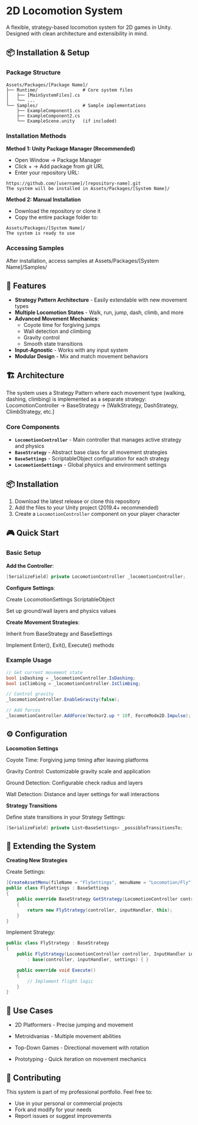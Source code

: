 # 2D Locomotion System

A flexible, strategy-based locomotion system for 2D games in Unity. Designed with clean architecture and extensibility in mind.

## 📦 Installation & Setup

### Package Structure

```text
Assets/Packages/[Package Name]/
├── Runtime/                 # Core system files
│   ├── [MainSystemFiles].cs
│   └── ...
└── Samples/                 # Sample implementations
    ├── ExampleComponent1.cs
    ├── ExampleComponent2.cs
    └── ExampleScene.unity   (if included)
```

### Installation Methods
**Method 1: Unity Package Manager (Recommended)**

- Open Window → Package Manager
- Click + → Add package from git URL
- Enter your repository URL:

```text
https://github.com/[username]/[repository-name].git
The system will be installed in Assets/Packages/[System Name]/
```

**Method 2: Manual Installation**

- Download the repository or clone it
- Copy the entire package folder to:

```text
Assets/Packages/[System Name]/
The system is ready to use
```

### Accessing Samples

After installation, access samples at Assets/Packages/[System Name]/Samples/

## 🚀 Features

- **Strategy Pattern Architecture** - Easily extendable with new movement types
- **Multiple Locomotion States** - Walk, run, jump, dash, climb, and more
- **Advanced Movement Mechanics**:
  - Coyote time for forgiving jumps
  - Wall detection and climbing
  - Gravity control
  - Smooth state transitions
- **Input-Agnostic** - Works with any input system
- **Modular Design** - Mix and match movement behaviors

## 🏗️ Architecture

The system uses a Strategy Pattern where each movement type (walking, dashing, climbing) is implemented as a separate strategy: 
LocomotionController → BaseStrategy → [WalkStrategy, DashStrategy, ClimbStrategy, etc.]

### Core Components

- **`LocomotionController`** - Main controller that manages active strategy and physics
- **`BaseStrategy`** - Abstract base class for all movement strategies
- **`BaseSettings`** - ScriptableObject configuration for each strategy
- **`LocomotionSettings`** - Global physics and environment settings

## 📦 Installation

1. Download the latest release or clone this repository
2. Add the files to your Unity project (2019.4+ recommended)
3. Create a `LocomotionController` component on your player character

## 🎮 Quick Start

### Basic Setup

**Add the Controller**:
```csharp
[SerializeField] private LocomotionController _locomotionController;
```
**Configure Settings**:

Create LocomotionSettings ScriptableObject

Set up ground/wall layers and physics values

**Create Movement Strategies**:

Inherit from BaseStrategy and BaseSettings

Implement Enter(), Exit(), Execute() methods

### Example Usage
```csharp
// Get current movement state
bool isDashing = _locomotionController.IsDashing;
bool isClimbing = _locomotionController.IsClimbing;

// Control gravity
_locomotionController.EnableGravity(false);

// Add forces
_locomotionController.AddForce(Vector2.up * 10f, ForceMode2D.Impulse);
```
## ⚙️ Configuration

**Locomotion Settings**

Coyote Time: Forgiving jump timing after leaving platforms

Gravity Control: Customizable gravity scale and application

Ground Detection: Configurable check radius and layers

Wall Detection: Distance and layer settings for wall interactions

**Strategy Transitions**

Define state transitions in your Strategy Settings:
```csharp
[SerializeField] private List<BaseSettings> _possibleTransitionsTo;
```

## 🔧 Extending the System

**Creating New Strategies**

Create Settings:

```csharp
[CreateAssetMenu(fileName = "FlySettings", menuName = "Locomotion/Fly")]
public class FlySettings : BaseSettings
{
    public override BaseStrategy GetStrategy(LocomotionController controller, InputHandler inputHandler)
    {
        return new FlyStrategy(controller, inputHandler, this);
    }
}
```

Implement Strategy:

```csharp
public class FlyStrategy : BaseStrategy
{
    public FlyStrategy(LocomotionController controller, InputHandler inputHandler, BaseSettings settings) 
        : base(controller, inputHandler, settings) { }

    public override void Execute()
    {
        // Implement flight logic
    }
}
```
## 🎯 Use Cases
- 2D Platformers - Precise jumping and movement

- Metroidvanias - Multiple movement abilities

- Top-Down Games - Directional movement with rotation

- Prototyping - Quick iteration on movement mechanics

## 🤝 Contributing
This system is part of my professional portfolio. Feel free to:

- Use in your personal or commercial projects
- Fork and modify for your needs
- Report issues or suggest improvements

